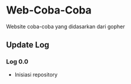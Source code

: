 # Web-Coba-Coba
Website coba-coba yang didasarkan dari gopher

## Update Log
### Log 0.0
* Inisiasi repository